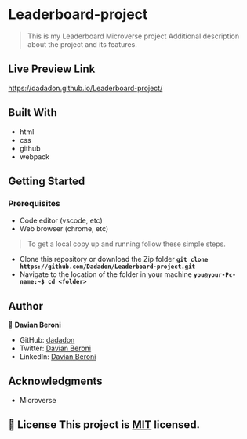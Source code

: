 # Leaderboard-project
> This is my Leaderboard Microverse project
Additional description about the project and its features.

## Live Preview Link
https://dadadon.github.io/Leaderboard-project/

## Built With

- html
- css
- github
- webpack

## Getting Started

### Prerequisites
 - Code editor (vscode, etc)
 - Web browser (chrome, etc)

>To get a local copy up and running follow these simple steps.
 - Clone this repository or download the Zip folder
    **``git clone https://github.com/Dadadon/Leaderboard-project.git``**
 - Navigate to the location of the folder in your machine
    **``you@your-Pc-name:~$ cd <folder>``**
 

## Author
👤 **Davian Beroni**

- GitHub: [dadadon](https://github.com/dadadon)
- Twitter: [Davian Beroni](https://twitter.com/davianberoni)
- LinkedIn: [Davian Beroni](https://www.linkedin.com/in/davian-beroni-502351b7/)

## Acknowledgments

- Microverse

## 📝 License This project is [MIT](./MIT.md) licensed.
